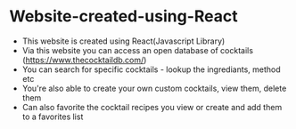# Website-created-using-React

- This website is created using React(Javascript Library)
- Via this website you can access an open database of cocktails (https://www.thecocktaildb.com/)
- You can search for specific cocktails - lookup the ingrediants, method etc
- You're also able to create your own custom cocktails, view them, delete them
- Can also favorite the cocktail recipes you view or create and add them to a favorites list 
